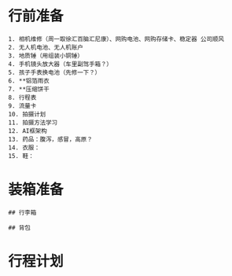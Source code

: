 # 行前准备
    1. 相机维修（周一取徐汇百脑汇尼康）、网购电池、网购存储卡、稳定器 公司顺风
    2. 无人机电池、无人机账户
    3. 地质锤（用组装小铜锤）
    4. 手机镜头放大器（车里副驾手箱？）
    5. 孩子手表换电池（先修一下？）
    6. **铝箔雨衣
    7. **压缩饼干
    8. 行程表
    9. 流量卡
    10. 拍摄计划
    11. 拍摄方法学习
    12. AI框架构
    13. 药品：腹泻，感冒，高原？
    14. 衣服：
    15. 鞋：
# 装箱准备
    ## 行李箱
      
    ## 背包

# 行程计划



